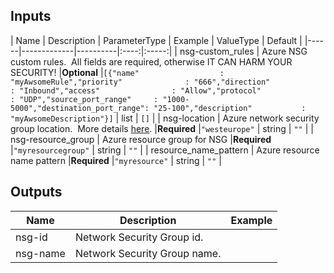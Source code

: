 ## Inputs

| Name | Description | ParameterType | Example | ValueType | Default |
|------|-------------|----------|:----:|:-----:|
| nsg-custom\_rules | Azure NSG custom rules. &nbsp;All fields are required, otherwise IT CAN HARM YOUR SECURITY! |**Optional** |```[{"name"                  : "myAwsomeRule","priority"              : "666","direction"             : "Inbound","access"                : "Allow","protocol"              : "UDP","source_port_range"     : "1000-5000","destination_port_range": "25-100","description"           : "myAwsomeDescription"}]``` | list | `[]` |
| nsg-location | Azure network security group location. &nbsp;More details [here](https://azure.microsoft.com/en-us/global-infrastructure/regions/). |**Required** |```"westeurope"``` | string | `""` |
| nsg-resource\_group | Azure resource group for NSG |**Required** |```"myresourcegroup"``` | string | `""` |
| resource\_name\_pattern | Azure resource name pattern |**Required** |```"myresource"``` | string | `""` |

## Outputs

| Name | Description | Example |
|------|-------------|----------|
| nsg-id | Network Security Group id. | |
| nsg-name | Network Security Group name. | |

